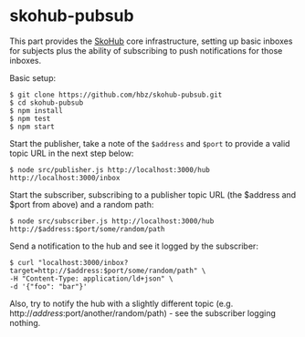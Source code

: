 # skohub-pubsub

This part provides the [SkoHub](http://skohub.io) core infrastructure, setting up basic inboxes for subjects plus the ability of subscribing to push notifications for those inboxes.

Basic setup:

    $ git clone https://github.com/hbz/skohub-pubsub.git
    $ cd skohub-pubsub
    $ npm install
    $ npm test
    $ npm start

Start the publisher, take a note of the `$address` and `$port` to provide a valid
topic URL in the next step below:

    $ node src/publisher.js http://localhost:3000/hub http://localhost:3000/inbox

Start the subscriber, subscribing to a publisher topic URL (the $address and $port from
above) and a random path:

    $ node src/subscriber.js http://localhost:3000/hub http://$address:$port/some/random/path

Send a notification to the hub and see it logged by the subscriber:

    $ curl "localhost:3000/inbox?target=http://$address:$port/some/random/path" \
    -H "Content-Type: application/ld+json" \
    -d '{"foo": "bar"}'

Also, try to notify the hub with a slightly different topic (e.g.
http://$address:$port/another/random/path) - see the subscriber logging nothing.

